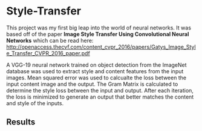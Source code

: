 # Style-Transfer

This project was my first big leap into the world of neural networks.  It was based off of the paper **Image Style Transfer Using Convolutional Neural Networks** which can be read here: 
http://openaccess.thecvf.com/content_cvpr_2016/papers/Gatys_Image_Style_Transfer_CVPR_2016_paper.pdf 

A VGG-19 neural network trained on object detection from the ImageNet database was used to extract style and content features from the input images.  Mean squared error was used to calcualte the loss between the input content image and the output.  The Gram Matrix is calculated to determine the style loss between the input and output.  After each iteration, the loss is minimized to generate an output that better matches the content and style of the inputs.  
## Results

